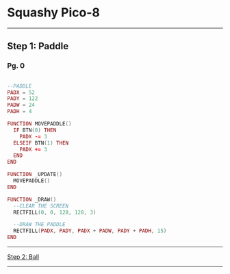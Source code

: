 # Squashy Pico-8

---

## Step 1: Paddle

### Pg. 0

```lua

--PADDLE
PADX = 52
PADY = 122
PADW = 24
PADH = 4

FUNCTION MOVEPADDLE()
  IF BTN(0) THEN
    PADX -= 3
  ELSEIF BTN(1) THEN
    PADX += 3
  END
END

FUNCTION _UPDATE()
  MOVEPADDLE()
END

FUNCTION _DRAW()
  --CLEAR THE SCREEN
  RECTFILL(0, 0, 128, 128, 3)

  --DRAW THE PADDLE
  RECTFILL(PADX, PADY, PADX + PADW, PADY + PADH, 15)
END

```

---

[Step 2: Ball]()

---
